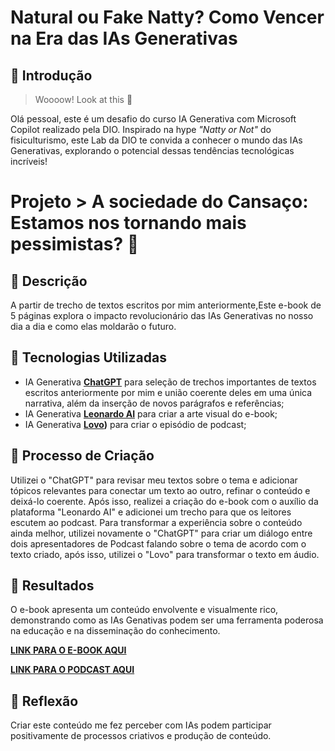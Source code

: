 # Natural ou Fake Natty? Como Vencer na Era das IAs Generativas

## 🚀 Introdução

> Woooow! Look at this 👀

Olá pessoal, este é um desafio do curso IA Generativa com Microsoft Copilot realizado pela DIO. Inspirado na hype _"Natty or Not"_ do fisiculturismo, este Lab da DIO te convida a conhecer o mundo das IAs Generativas, explorando o potencial dessas tendências tecnológicas incríveis!

# Projeto > A sociedade do Cansaço: Estamos nos tornando mais pessimistas? 🌌

## 📒 Descrição
A partir de trecho de textos escritos por mim anteriormente,Este e-book de 5 páginas explora o impacto revolucionário das IAs Generativas no nosso dia a dia e como elas moldarão o futuro.

## 🤖 Tecnologias Utilizadas
- IA Generativa **[ChatGPT](https://chat.openai.com)** para seleção de trechos importantes de textos escritos anteriormente por mim e união coerente deles em uma única narrativa, além da inserção de novos parágrafos e referências;
- IA Generativa **[Leonardo AI](https://leonardo.ai)** para criar a arte visual do e-book;
- IA Generativa **[Lovo](https://lovo.ai/))** para criar o episódio de podcast;

## 🧐 Processo de Criação
Utilizei o "ChatGPT" para revisar meu textos sobre o tema e adicionar tópicos relevantes para conectar um texto ao outro, refinar o conteúdo e deixá-lo coerente. Após isso, realizei a criação do e-book com o auxílio da plataforma "Leonardo AI" e adicionei um trecho para que os leitores escutem ao podcast. Para transformar a experiência sobre o conteúdo ainda melhor, utilizei novamente o "ChatGPT" para criar um diálogo entre dois apresentadores de Podcast falando sobre o tema de acordo com o texto criado, após isso, utilizei o "Lovo" para transformar o texto em áudio.

## 🚀 Resultados
O e-book apresenta um conteúdo envolvente e visualmente rico, demonstrando como as IAs Genativas podem ser uma ferramenta poderosa na educação e na disseminação do conhecimento.

**[LINK PARA O E-BOOK AQUI](https://drive.google.com/file/d/1FLZxWr6P0Er3okVxNVyvgDGKuULgCt9c/view?usp=sharing)**

**[LINK PARA O PODCAST AQUI](https://genny.lovo.ai/share/cf154090-7f15-4047-807e-370ea9ac76f0)**

## 💭 Reflexão
Criar este conteúdo me fez perceber com IAs podem participar positivamente de processos criativos e produção de conteúdo.
